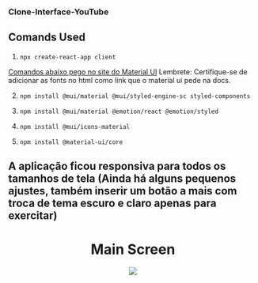 ### Clone-Interface-YouTube

## Comands Used

1. `npx create-react-app client`

[Comandos abaixo pego no site do Material UI](https://mui.com/pt/getting-started/installation/)
Lembrete: Certifique-se de adicionar as fonts no html como link que o material ui pede na docs.

2. `npm install @mui/material @mui/styled-engine-sc styled-components`

3. `npm install @mui/material @emotion/react @emotion/styled` 

4. `npm install @mui/icons-material`

5. `npm install @material-ui/core`

## A aplicação ficou responsiva para todos os tamanhos de tela (Ainda há alguns pequenos ajustes, também inserir um botão a mais com troca de tema escuro e claro apenas para exercitar)

<h1 align='center'>Main Screen</h1>

<p align='center'><img src='/assets/clone-youtube.png'  /> </p>